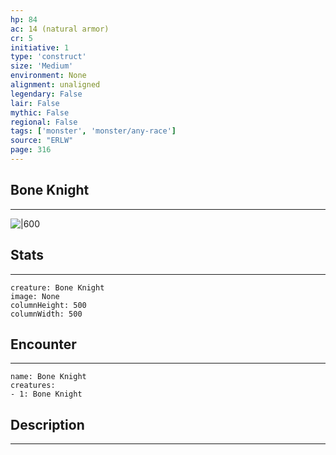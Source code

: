 ```yaml
---
hp: 84
ac: 14 (natural armor)
cr: 5
initiative: 1
type: 'construct'    
size: 'Medium'
environment: None
alignment: unaligned
legendary: False
lair: False
mythic: False
regional: False
tags: ['monster', 'monster/any-race']
source: "ERLW"
page: 316
---
```


## Bone Knight
---

![|600](D:/Program%20Files/5e.tools/img/bestiary/ERLW/Bone%20Knight.png)

## Stats
---

```statblock
creature: Bone Knight
image: None
columnHeight: 500
columnWidth: 500
```

## Encounter
---

```encounter-table
name: Bone Knight
creatures:
- 1: Bone Knight
```

## Description
---




